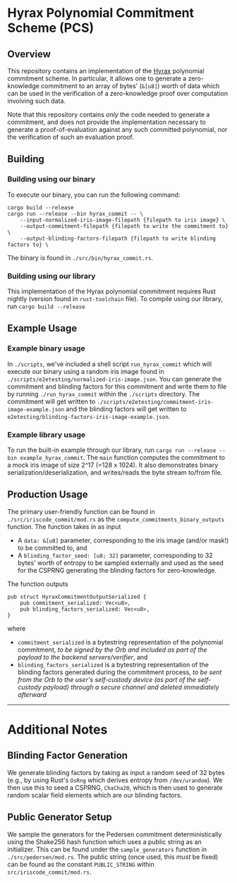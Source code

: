 # Hyrax Polynomial Commitment Scheme (PCS)

## Overview
This repository contains an implementation of the [Hyrax](https://eprint.iacr.org/2017/1132) polynomial commitment scheme. In particular, it allows one to generate a zero-knowledge commitment to an array of bytes' (`&[u8]`) worth of data which can be used in the verification of a zero-knowledge proof over computation involving such data. 

Note that this repository contains _only_ the code needed to generate a commitment, and does not provide the implementation necessary to generate a proof-of-evaluation against any such committed polynomial, nor the verification of such an evaluation proof.

## Building
### Building using our binary
To execute our binary, you can run the following command:
```
cargo build --release
cargo run --release --bin hyrax_commit -- \
    --input-normalized-iris-image-filepath {filepath to iris image} \
    --output-commitment-filepath {filepath to write the commitment to} \
    --output-blinding-factors-filepath {filepath to write blinding factors to} \
```
The binary is found in `./src/bin/hyrax_commit.rs`. 

### Building using our library
This implementation of the Hyrax polynomial commitment requires Rust nightly (version found in `rust-toolchain` file). To compile using our library, run
`cargo build --release`

## Example Usage
### Example binary usage 
In `./scripts`, we've included a shell script `run_hyrax_commit` which will execute our binary using a random iris image found in `./scripts/e2etesting/normalized-iris-image.json`. You can generate the commitment
and blinding factors for this commitment and write them to file by running `./run_hyrax_commit` within the
`./scripts` directory. The commitment will get written to `./scripts/e2etesting/commitment-iris-image-example.json` and the blinding factors will get written to `e2etesting/blinding-factors-iris-image-example.json`.

### Example library usage
To run the built-in example through our library, run `cargo run --release --bin example_hyrax_commit`. The `main` function computes the commitment to a mock iris image of size 2^17 (=128 x 1024). It also demonstrates binary serialization/deserialization, and writes/reads the byte stream to/from file.

## Production Usage
The primary user-friendly function can be found in `./src/iriscode_commit/mod.rs` as the `compute_commitments_binary_outputs` function. The function takes in as input
* A `data: &[u8]` parameter, corresponding to the iris image (and/or mask!) to be committed to, and
* A `blinding_factor_seed: [u8; 32]` parameter, corresponding to 32 bytes' worth of entropy to be sampled externally and used as the seed for the CSPRNG generating the blinding factors for zero-knowledge.

The function outputs
```
pub struct HyraxCommitmentOutputSerialized {
    pub commitment_serialized: Vec<u8>,
    pub blinding_factors_serialized: Vec<u8>,
}
```
where
* `commitment_serialized` is a bytestring representation of the polynomial commitment, *to be signed by the Orb and included as part of the payload to the backend servers/verifier*, and
* `blinding_factors_serialized` is a bytestring representation of the blinding factors generated during the commitment process, *to be sent from the Orb to the user's self-custody device (as part of the self-custody payload) through a secure channel and deleted immediately afterward*

---

# Additional Notes

## Blinding Factor Generation
We generate blinding factors by taking as input a random seed of 32 bytes (e.g., by using Rust's `OsRng` which derives entropy from `/dev/urandom`). We then use this to seed a CSPRNG, `ChaCha20`, which is then used to generate random scalar field elements which are our blinding factors.

## Public Generator Setup
We sample the generators for the Pedersen commitment deterministically using the Shake256 hash function which uses a public string as an initializer. This can be found under the `sample_generators` function in `./src/pedersen/mod.rs`. The public string (once used, this _must_ be fixed) can be found as the constant `PUBLIC_STRING` within `src/iriscode_commit/mod.rs`. 
